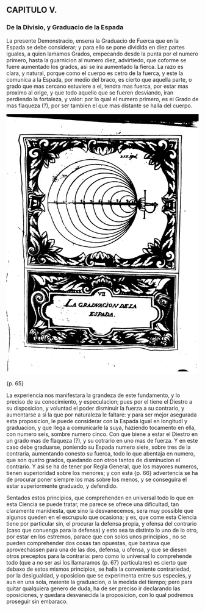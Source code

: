 ## CAPITULO V.
### De la Divisio, y Graduacio de la Espada

La presente Demonstracio, ensena la Graduacio de Fuerca que en la Espada se debe considerar; y para ello se pone dividida en diez partes iguales, a quien lamamos Grados, empecando desde la punta por el numero primero, hasta la guarnicion al numero diez, advirtiedo, que coforme se fuere aumentado los grados, asi se ira aumentado la fierca.
La razo es clara, y natural, porque como el cuerpo es cetro de la fuerca, y este la comunica a la Espada, por medio del braco, es cierto que aquella parte, o grado que mas cercano estuviere a el, tendra mas fuerca, por estar mas proximo al orige, y que todo aquello que se fueren desviando, iran perdiendo la fortaleza, y valor: por lo qual el numero primero, es ei Grado de mas flaqueza (?), por ser tambien el que mas distante se halla del cuerpo.

![figure](images/la_graduacion_dela_espada.png "La graduacion de la Espada")

{p. 65}

La experiencia nos manifestara la grandeza de este fundamento, y lo preciso de su conocimiento, y especulacion; pues por el tiene el Diestro a su disposicion, y voluntad el poder disminuir la fuerza a su contrario, y aumentarse a si la que por naturaleza le faltare: y para ser mejor asegurada esta proposicion, le puede considerar con la Espada igual en longitudl y graduacion, y que llega a comunicarle la suya, haziendo tocamento en ella, con numero seis, sombre numero cinco.
Con que biene a estar el Diestro en un grado mas de flaqueza (?), y su cotrario en uno mas de fuerza.
Y en este caso debe graduarse, poniendo su Espada numero siete, sobre tres de la contraria, aumentando conesto su fuerca, todo lo que abentaja en numero, que son quatro grados, quedando con otros tantos de disminucion el contrario.
Y asi se ha de tener por Regla General, que los mayores numeros, tienen superioridad sobre los menores; y con esta {p. 66} advertencia se ha de procurar poner siempre los mas sobre los menos, y se conseguira el estar superiormente graduado, y defendido.

Sentados estos principios, que comprehenden en universal todo lo que en esta Ciencia se puede tratar, me parece se ofrece una dificultad, tan claramente manidiesta, que sino la desvanecemos, sera muy possible que algunos queden en el escrupulo que ocasiona; y es, que come esta Ciencia tiene por particular sin, el procurar la defensa propia, y ofensa del contrario (caso que conuenga para la defensa) y esto sea ta distinto lo uno de lo otro, por estar en los estremos, parace que con solos unos principios , no se pueden comprehender dos cosas tan opuestas, que bastava que aprovechassen para una de las dos, defensa, u ofensa, y que se diesen otros preceptos para la contraria: pero como lo universal lo comprehende todo (que a no ser asi los llamaramos {p. 67} particulares) es cierto que debaxo de estos mismos principios, se halla la conveniente contrariedad, por la desigualdad, y oposicion que se experimenta entre sus especies, y aun en una sola, meiente la graduacion, o la medida del tiempo; pero para quitar qualquiera genero de duda, ha de ser preciso ir declarando las oposiciones, y quedara desvanecida la proposicion, con lo qual podremos proseguir sin embaraco.

